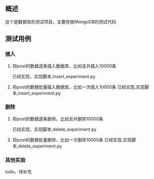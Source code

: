 ## 概述
这个是数据库的测试项目，主要存放MongoDB的测试代码

## 测试用例
### 插入
1. 将post的数据逐条插入数据库，比如总共插入10000条

    已经实现，实现脚本,insert_experiment.py
2. 将post的数据批量插入数据库，比如一次插入10000条
    已经实现,实现脚本,insert_experiment.py
### 删除
1. 将post的数据逐条删除，比如总共删除10000条

    已经实现，实现脚本,delete_experiment.py
2. 将post的数据批量删除，比如一次删除10000条
    已经实现,实现脚本,delete_experiment.py
### 其他实验
todo，待补充
